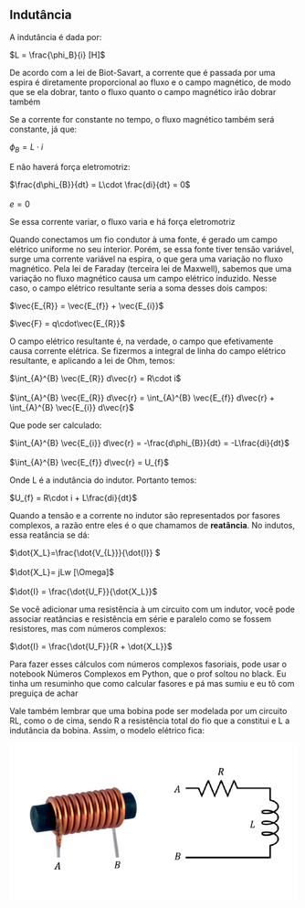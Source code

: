 ## Indutância

A indutância é dada por:

$L = \frac{\phi_B}{i} [H]$

De acordo com a lei de Biot-Savart, a corrente que é passada por uma espira é diretamente proporcional ao fluxo e o campo magnético, de modo que se ela dobrar, tanto o fluxo quanto o campo magnético irão dobrar também

Se a corrente for constante no tempo, o fluxo magnético também será constante, já que:

$\phi_{B} = L\cdot i$

E não haverá força eletromotriz:

$\frac{d\phi_{B}}{dt} = L\cdot \frac{di}{dt} = 0$<br><br>
$e = 0$

Se essa corrente variar, o fluxo varia e há força eletromotriz

Quando conectamos um fio condutor à uma fonte, é gerado um campo elétrico uniforme no seu interior. Porém, se essa fonte tiver tensão variável, surge uma corrente variável na espira, o que gera uma variação no fluxo magnético. Pela lei de Faraday (terceira lei de Maxwell), sabemos que uma variação no fluxo magnético causa um campo elétrico induzido. Nesse caso, o campo elétrico resultante seria a soma desses dois campos:

$\vec{E_{R}} = \vec{E_{f}} + \vec{E_{i}}$

$\vec{F} = q\cdot\vec{E_{R}}$

O campo elétrico resultante é, na verdade, o campo que efetivamente causa corrente elétrica. Se fizermos a integral de linha do campo elétrico resultante, e aplicando a lei de Ohm, temos:

$\int_{A}^{B} \vec{E_{R}} d\vec{r} = R\cdot i$<br><br>
$\int_{A}^{B} \vec{E_{R}} d\vec{r} = \int_{A}^{B} \vec{E_{f}} d\vec{r} + \int_{A}^{B} \vec{E_{i}} d\vec{r}$

Que pode ser calculado:

$\int_{A}^{B} \vec{E_{i}} d\vec{r} = -\frac{d\phi_{B}}{dt} = -L\frac{di}{dt}$<br><br>
$\int_{A}^{B} \vec{E_{f}} d\vec{r} = U_{f}$

Onde L é a indutância do indutor. Portanto temos:

$U_{f} = R\cdot i + L\frac{di}{dt}$

Quando a tensão e a corrente no indutor são representados por fasores complexos, a razão entre eles é o que chamamos de **reatância**. No indutos, essa reatância se dá:

$\dot{X_L}=\frac{\dot{V_{L}}}{\dot{I}} $<br><br>
$\dot{X_L}= jLw [\Omega]$<br><br>
$\dot{I} = \frac{\dot{U_F}}{\dot{X_L}}$

Se você adicionar uma resistência à um circuito com um indutor, você pode associar reatâncias e resistência em série e paralelo como se fossem resistores, mas com números complexos:

$\dot{I} = \frac{\dot{U_F}}{R + \dot{X_L}}$

Para fazer esses cálculos com números complexos fasoriais, pode usar o notebook Números Complexos em Python, que o prof soltou no black. Eu tinha um resuminho que como calcular fasores e pá mas sumiu e eu tô com preguiça de achar

Vale também lembrar que uma bobina pode ser modelada por um circuito RL, como o de cima, sendo R a resistência total do fio que a constitui e L a indutância da bobina. Assim, o modelo elétrico fica:

![image.png](img/img16.png) <br>

